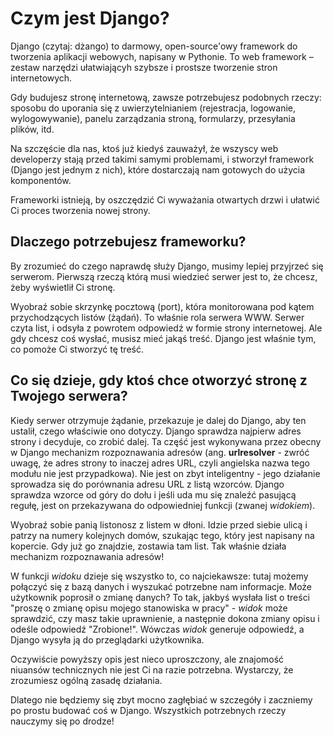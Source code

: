 # Czym jest Django?

Django (czytaj: dżango) to darmowy, open-source'owy framework do tworzenia aplikacji webowych, napisany w Pythonie. To web framework – zestaw narzędzi ułatwiającyh szybsze i prostsze tworzenie stron internetowych.

Gdy budujesz stronę internetową, zawsze potrzebujesz podobnych rzeczy: sposobu do uporania się z uwierzytelnianiem (rejestracja, logowanie, wylogowywanie), panelu zarządzania stroną, formularzy, przesyłania plików, itd.

Na szczęście dla nas, ktoś już kiedyś zauważył, że wszyscy web developerzy stają przed takimi samymi problemami, i stworzył framework (Django jest jednym z nich), które dostarczają nam gotowych do użycia komponentów.

Frameworki istnieją, by oszczędzić Ci wyważania otwartych drzwi i ułatwić Ci proces tworzenia nowej strony.

## Dlaczego potrzebujesz frameworku?

By zrozumieć do czego naprawdę służy Django, musimy lepiej przyjrzeć się serwerom. Pierwszą rzeczą którą musi wiedzieć serwer jest to, że chcesz, żeby wyświetlił Ci stronę.

Wyobraź sobie skrzynkę pocztową (port), która monitorowana pod kątem przychodzących listów (żądań). To właśnie rola serwera WWW. Serwer czyta list, i odsyła z powrotem odpowiedź w formie strony internetowej. Ale gdy chcesz coś wysłać, musisz mieć jakąś treść. Django jest właśnie tym, co pomoże Ci stworzyć tę treść.

## Co się dzieje, gdy ktoś chce otworzyć stronę z Twojego serwera?

Kiedy serwer otrzymuje żądanie, przekazuje je dalej do Django, aby ten ustalił, czego właściwie ono dotyczy. Django sprawdza najpierw adres strony i decyduje, co zrobić dalej. Ta część jest wykonywana przez obecny w Django mechanizm rozpoznawania adresów (ang. **urlresolver** - zwróć uwagę, że adres strony to inaczej adres URL, czyli angielska nazwa tego modułu nie jest przypadkowa). Nie jest on zbyt inteligentny - jego działanie sprowadza się do porównania adresu URL z listą wzorców. Django sprawdza wzorce od góry do dołu i jeśli uda mu się znaleźć pasującą regułę, jest on przekazywana do odpowiedniej funkcji (zwanej *widokiem*).

Wyobraź sobie panią listonosz z listem w dłoni. Idzie przed siebie ulicą i patrzy na numery kolejnych domów, szukając tego, który jest napisany na kopercie. Gdy już go znajdzie, zostawia tam list. Tak właśnie działa mechanizm rozpoznawania adresów!

W funkcji *widoku* dzieje się wszystko to, co najciekawsze: tutaj możemy połączyć się z bazą danych i wyszukać potrzebne nam informacje. Może użytkownik poprosił o zmianę danych? To tak, jakbyś wysłała list o treści "proszę o zmianę opisu mojego stanowiska w pracy" - *widok* może sprawdzić, czy masz takie uprawnienie, a następnie dokona zmiany opisu i odeśle odpowiedź "Zrobione!". Wówczas *widok* generuje odpowiedź, a Django wysyła ją do przeglądarki użytkownika.

Oczywiście powyższy opis jest nieco uproszczony, ale znajomość niuansów technicznych nie jest Ci na razie potrzebna. Wystarczy, że zrozumiesz ogólną zasadę działania.

Dlatego nie będziemy się zbyt mocno zagłębiać w szczegóły i zaczniemy po prostu budować coś w Django. Wszystkich potrzebnych rzeczy nauczymy się po drodze!
